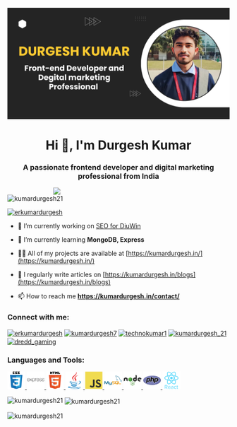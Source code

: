 ![logo](https://github.com/kumardurgesh21/kumardurgesh21/blob/main/readme.jpeg)
<h1 align="center">Hi 👋, I'm Durgesh Kumar</h1>
<h3 align="center">A passionate frontend developer and digital marketing professional from India</h3>

<img align="right" width="400" src="https://camo.githubusercontent.com/4d9f5ecceb711eec6e2018f38a5677dc657c9738d4a65ba3b928c41c0a45b439/68747470733a2f2f6d69726f2e6d656469756d2e636f6d2f6d61782f313336302f302a37513379765349765f7430696f4a2d5a2e676966">

<p align="left"> <img src="https://komarev.com/ghpvc/?username=kumardurgesh21&label=Profile%20views&color=0e75b6&style=flat" alt="kumardurgesh21" /> </p>

<p align="left"> <a href="https://twitter.com/erkumardurgesh" target="blank"><img src="https://img.shields.io/twitter/follow/erkumardurgesh?logo=twitter&style=for-the-badge" alt="erkumardurgesh" /></a> </p>

- 🔭 I’m currently working on [SEO for DiuWin](https://diuwin.in/)

- 🌱 I’m currently learning **MongoDB, Express**

- 👨‍💻 All of my projects are available at [https://kumardurgesh.in/](https://kumardurgesh.in/)

- 📝 I regularly write articles on [https://kumardurgesh.in/blogs](https://kumardurgesh.in/blogs)

- 📫 How to reach me **https://kumardurgesh.in/contact/**

<h3 align="left">Connect with me:</h3>
<p align="left">
<a href="https://twitter.com/erkumardurgesh" target="blank"><img align="center" src="https://raw.githubusercontent.com/rahuldkjain/github-profile-readme-generator/master/src/images/icons/Social/twitter.svg" alt="erkumardurgesh" height="30" width="40" /></a>
<a href="https://linkedin.com/in/kumardurgesh7" target="blank"><img align="center" src="https://raw.githubusercontent.com/rahuldkjain/github-profile-readme-generator/master/src/images/icons/Social/linked-in-alt.svg" alt="kumardurgesh7" height="30" width="40" /></a>
<a href="https://fb.com/technokumar1" target="blank"><img align="center" src="https://raw.githubusercontent.com/rahuldkjain/github-profile-readme-generator/master/src/images/icons/Social/facebook.svg" alt="technokumar1" height="30" width="40" /></a>
<a href="https://instagram.com/kumardurgesh_21" target="blank"><img align="center" src="https://raw.githubusercontent.com/rahuldkjain/github-profile-readme-generator/master/src/images/icons/Social/instagram.svg" alt="kumardurgesh_21" height="30" width="40" /></a>
<a href="https://www.youtube.com/c/dredd_gaming" target="blank"><img align="center" src="https://raw.githubusercontent.com/rahuldkjain/github-profile-readme-generator/master/src/images/icons/Social/youtube.svg" alt="dredd_gaming" height="30" width="40" /></a>
</p>

<h3 align="left">Languages and Tools:</h3>
<p align="left"> <a href="https://www.w3schools.com/css/" target="_blank" rel="noreferrer"> <img src="https://raw.githubusercontent.com/devicons/devicon/master/icons/css3/css3-original-wordmark.svg" alt="css3" width="40" height="40"/> </a> <a href="https://expressjs.com" target="_blank" rel="noreferrer"> <img src="https://raw.githubusercontent.com/devicons/devicon/master/icons/express/express-original-wordmark.svg" alt="express" width="40" height="40"/> </a> <a href="https://www.w3.org/html/" target="_blank" rel="noreferrer"> <img src="https://raw.githubusercontent.com/devicons/devicon/master/icons/html5/html5-original-wordmark.svg" alt="html5" width="40" height="40"/> </a> <a href="https://www.java.com" target="_blank" rel="noreferrer"> <img src="https://raw.githubusercontent.com/devicons/devicon/master/icons/java/java-original.svg" alt="java" width="40" height="40"/> </a> <a href="https://developer.mozilla.org/en-US/docs/Web/JavaScript" target="_blank" rel="noreferrer"> <img src="https://raw.githubusercontent.com/devicons/devicon/master/icons/javascript/javascript-original.svg" alt="javascript" width="40" height="40"/> </a> <a href="https://www.mysql.com/" target="_blank" rel="noreferrer"> <img src="https://raw.githubusercontent.com/devicons/devicon/master/icons/mysql/mysql-original-wordmark.svg" alt="mysql" width="40" height="40"/> </a> <a href="https://nodejs.org" target="_blank" rel="noreferrer"> <img src="https://raw.githubusercontent.com/devicons/devicon/master/icons/nodejs/nodejs-original-wordmark.svg" alt="nodejs" width="40" height="40"/> </a> <a href="https://www.php.net" target="_blank" rel="noreferrer"> <img src="https://raw.githubusercontent.com/devicons/devicon/master/icons/php/php-original.svg" alt="php" width="40" height="40"/> </a> <a href="https://reactjs.org/" target="_blank" rel="noreferrer"> <img src="https://raw.githubusercontent.com/devicons/devicon/master/icons/react/react-original-wordmark.svg" alt="react" width="40" height="40"/> </a> </p>

<p><img align="left" src="https://github-readme-stats.vercel.app/api/top-langs?username=kumardurgesh21&show_icons=true&locale=en&layout=compact" alt="kumardurgesh21" /></p>

<p>&nbsp;<img align="center" src="https://github-readme-stats.vercel.app/api?username=kumardurgesh21&show_icons=true&locale=en" alt="kumardurgesh21" /></p>

<p><img align="center" src="https://github-readme-streak-stats.herokuapp.com/?user=kumardurgesh21&" alt="kumardurgesh21" /></p>
